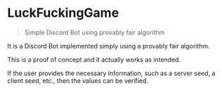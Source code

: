# LuckFuckingGame

> Simple Discord Bot using provably fair algorithm

It is a Discord Bot implemented simply using a provably fair algorithm.

This is a proof of concept and it actually works as intended.

If the user provides the necessary information, such as a server seed, a client
seed, etc., then the values ​​can be verified.
